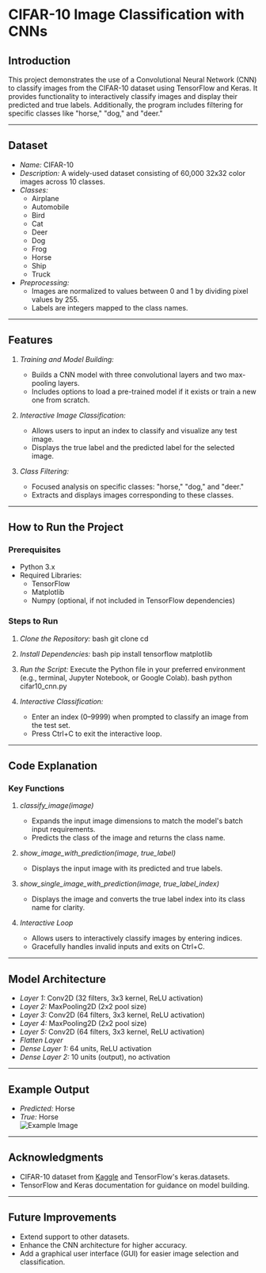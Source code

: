 # CIFAR-10 Image Classification with CNNs

## Introduction
This project demonstrates the use of a Convolutional Neural Network (CNN) to classify images from the CIFAR-10 dataset using TensorFlow and Keras. It provides functionality to interactively classify images and display their predicted and true labels. Additionally, the program includes filtering for specific classes like "horse," "dog," and "deer."

---

## Dataset
- *Name:* CIFAR-10
- *Description:* A widely-used dataset consisting of 60,000 32x32 color images across 10 classes.
- *Classes:*
  - Airplane
  - Automobile
  - Bird
  - Cat
  - Deer
  - Dog
  - Frog
  - Horse
  - Ship
  - Truck
- *Preprocessing:*
  - Images are normalized to values between 0 and 1 by dividing pixel values by 255.
  - Labels are integers mapped to the class names.

---

## Features
1. *Training and Model Building:*
   - Builds a CNN model with three convolutional layers and two max-pooling layers.
   - Includes options to load a pre-trained model if it exists or train a new one from scratch.

2. *Interactive Image Classification:*
   - Allows users to input an index to classify and visualize any test image.
   - Displays the true label and the predicted label for the selected image.

3. *Class Filtering:*
   - Focused analysis on specific classes: "horse," "dog," and "deer."
   - Extracts and displays images corresponding to these classes.

---

## How to Run the Project

### Prerequisites
- Python 3.x
- Required Libraries:
  - TensorFlow
  - Matplotlib
  - Numpy (optional, if not included in TensorFlow dependencies)

### Steps to Run
1. *Clone the Repository:*
   bash
   git clone <repository-url>
   cd <repository-folder>
   

2. *Install Dependencies:*
   bash
   pip install tensorflow matplotlib
   

3. *Run the Script:*
   Execute the Python file in your preferred environment (e.g., terminal, Jupyter Notebook, or Google Colab).
   bash
   python cifar10_cnn.py
   

4. *Interactive Classification:*
   - Enter an index (0–9999) when prompted to classify an image from the test set.
   - Press Ctrl+C to exit the interactive loop.

---

## Code Explanation

### Key Functions
1. *classify_image(image)*
   - Expands the input image dimensions to match the model's batch input requirements.
   - Predicts the class of the image and returns the class name.

2. *show_image_with_prediction(image, true_label)*
   - Displays the input image with its predicted and true labels.

3. *show_single_image_with_prediction(image, true_label_index)*
   - Displays the image and converts the true label index into its class name for clarity.

4. *Interactive Loop*
   - Allows users to interactively classify images by entering indices.
   - Gracefully handles invalid inputs and exits on Ctrl+C.

---

## Model Architecture
- *Layer 1:* Conv2D (32 filters, 3x3 kernel, ReLU activation)
- *Layer 2:* MaxPooling2D (2x2 pool size)
- *Layer 3:* Conv2D (64 filters, 3x3 kernel, ReLU activation)
- *Layer 4:* MaxPooling2D (2x2 pool size)
- *Layer 5:* Conv2D (64 filters, 3x3 kernel, ReLU activation)
- *Flatten Layer*
- *Dense Layer 1:* 64 units, ReLU activation
- *Dense Layer 2:* 10 units (output), no activation

---

## Example Output
- *Predicted:* Horse
- *True:* Horse  
![Example Image](example_image.png)

---

## Acknowledgments
- CIFAR-10 dataset from [Kaggle](https://www.kaggle.com/c/cifar-10) and TensorFlow's keras.datasets.
- TensorFlow and Keras documentation for guidance on model building.

---

## Future Improvements
- Extend support to other datasets.
- Enhance the CNN architecture for higher accuracy.
- Add a graphical user interface (GUI) for easier image selection and classification.
